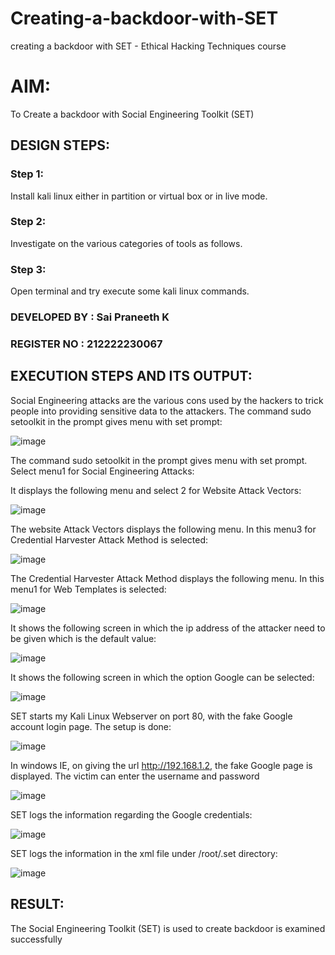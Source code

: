 # Creating-a-backdoor-with-SET
creating a backdoor with SET - Ethical Hacking Techniques course

# AIM:
To Create a backdoor with Social Engineering Toolkit (SET)

## DESIGN STEPS:
### Step 1:
Install kali linux either in partition or virtual box or in live mode.

### Step 2:
Investigate on the various categories of tools as follows.

### Step 3:
Open terminal and try execute some kali linux commands.

### DEVELOPED BY : Sai Praneeth K
### REGISTER NO : 212222230067

## EXECUTION STEPS AND ITS OUTPUT:
Social Engineering attacks are the various cons used by the hackers to trick people into providing sensitive data to the attackers. The command sudo setoolkit in the prompt gives menu with set prompt:

![image](https://github.com/chandrumathiyazhagan/creating-a-backdoor-with-SET/assets/119393023/b1be6e3e-8721-4e81-8815-6b9f52eb568c)

The command sudo setoolkit in the prompt gives menu with set prompt. Select menu1 for Social Engineering Attacks:

It displays the following menu and select 2 for Website Attack Vectors:

![image](https://github.com/chandrumathiyazhagan/creating-a-backdoor-with-SET/assets/119393023/75dc75ee-d92d-4348-9352-18866e9272e3)

The website Attack Vectors displays the following menu. In this menu3 for Credential Harvester Attack Method is selected:

![image](https://github.com/chandrumathiyazhagan/creating-a-backdoor-with-SET/assets/119393023/bd656f09-7131-4009-baf8-9496bc2cd264)

The Credential Harvester Attack Method displays the following menu. In this menu1 for Web Templates is selected: 

![image](https://github.com/chandrumathiyazhagan/creating-a-backdoor-with-SET/assets/119393023/c58b13b1-64b3-4a93-bcd1-8189ea91fa29)

It shows the following screen in which the ip address of the attacker need to be given which is the default value:

![image](https://github.com/chandrumathiyazhagan/creating-a-backdoor-with-SET/assets/119393023/45a11075-c837-4442-bdfb-53d5ab171e6e)

It shows the following screen in which the option Google can be selected: 

![image](https://github.com/chandrumathiyazhagan/creating-a-backdoor-with-SET/assets/119393023/c8637903-4ea3-480a-9f51-624dbe0885fd)

SET starts my Kali Linux Webserver on port 80, with the fake Google account login page. The setup is done: 

![image](https://github.com/chandrumathiyazhagan/creating-a-backdoor-with-SET/assets/119393023/e681b1c5-cd69-4a4f-9098-c96865b868ee)

In windows IE, on giving the url http://192.168.1.2, the fake Google page is displayed. The victim can enter the username and password 

![image](https://github.com/chandrumathiyazhagan/creating-a-backdoor-with-SET/assets/119393023/2d08796d-1274-40cd-98e4-b7b68d680c53)

SET logs the information regarding the Google credentials: 

![image](https://github.com/chandrumathiyazhagan/creating-a-backdoor-with-SET/assets/119393023/2d67b215-1175-443e-8779-d8780c9e6cd7)

SET logs the information in the xml file under /root/.set directory:

![image](https://github.com/chandrumathiyazhagan/creating-a-backdoor-with-SET/assets/119393023/ed57a8a8-a769-4f01-9f9b-22858135071d)

## RESULT:
The Social Engineering Toolkit (SET) is used to create backdoor is  examined successfully
